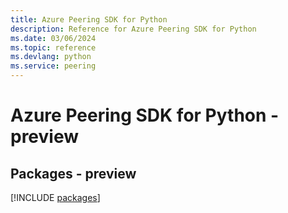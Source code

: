 ```yaml
---
title: Azure Peering SDK for Python
description: Reference for Azure Peering SDK for Python
ms.date: 03/06/2024
ms.topic: reference
ms.devlang: python
ms.service: peering
---
```

# Azure Peering SDK for Python - preview
## Packages - preview
[!INCLUDE [packages](peering-index.md)]